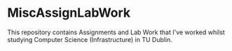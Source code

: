 # MiscAssignLabWork
This repository contains Assignments and Lab Work that I've worked whilst studying Computer Science (Infrastructure) in TU Dublin.
